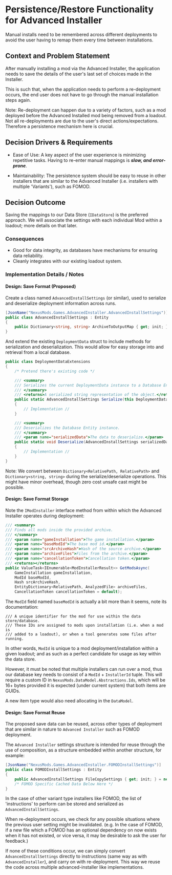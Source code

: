 # Persistence/Restore Functionality for Advanced Installer

Manual installs need to be remembered across different deployments to avoid the user having to remap them every time
between installations.

## Context and Problem Statement

After manually installing a mod via the Advanced Installer, the application needs to save the details of the user's
last set of choices made in the Installer.

This is such that, when the application needs to perform a re-deployment occurs, the end user does not have to go through
the manual installation steps again.

Note: Re-deployment can happen due to a variety of factors, such as a mod deployed before the Advanced Installed mod
being removed from a loadout. Not all re-deployments are due to the user's direct actions/expectations. Therefore a
persistence mechanism here is crucial.

## Decision Drivers & Requirements

- Ease of Use: A key aspect of the user experience is minimizing repetitive tasks.
  Having to re-enter manual mappings is ***slow, and error-prone***.

- Maintainability: The persistence system should be easy to reuse in other installers that are similar to the Advanced
  Installer (i.e. installers with multiple 'Variants'), such as FOMOD.

## Decision Outcome

Saving the mappings to our Data Store (`IDataStore`) is the preferred approach. We will
associate the settings with each individual Mod within a loadout; more details on that later.

### Consequences

- Good for data integrity, as databases have mechanisms for ensuring data reliability.
- Cleanly integrates with our existing loadout system.

### Implementation Details / Notes

#### Design: Save Format (Proposed)

Create a class named `AdvancedInstallSettings` (or similar), used to serialize and deserialize deployment
information across runs.

```csharp
[JsonName("NexusMods.Games.AdvancedInstaller.AdvancedInstallSettings")]
public class AdvancedInstallSettings : Entity
{
    public Dictionary<string, string> ArchiveToOutputMap { get; init; } = new();
}
```

And extend the existing `DeploymentData` struct to include methods for serialization and deserialization.
This would allow for easy storage into and retrieval from a local database.

```csharp
public class DeploymentDataExtensions
{
    /* Pretend there's existing code */

    /// <summary>
    /// Serializes the current DeploymentData instance to a Database Entity.
    /// </summary>
    /// <returns>A serialized string representation of the object.</returns>
    public static AdvancedInstallSettings Serialize(this DeploymentData data)
    {
        // Implementation //
    }

    /// <summary>
    /// Deserializes the Database Entity instance.
    /// </summary>
    /// <param name="serializedData">The data to deserialize.</param>
    public static void Deserialize(AdvancedInstallSettings serializedData)
    {
        // Implementation //
    }
}
```

Note: We convert between `Dictionary<RelativePath, RelativePath>` and `Dictionary<string, string>` during the serialize/deserialize operations.
This might have minor overhead, though zero cost unsafe cast might be possible.

#### Design: Save Format Storage

Note the `IModInstaller` interface method from within which the Advanced Installer operates during deployment:

```csharp
/// <summary>
/// Finds all mods inside the provided archive.
/// </summary>
/// <param name="gameInstallation">The game installation.</param>
/// <param name="baseModId">The base mod id.</param>
/// <param name="srcArchiveHash">Hash of the source archive.</param>
/// <param name="archiveFiles">Files from the archive.</param>
/// <param name="cancellationToken">Cancellation token.</param>
/// <returns></returns>
public ValueTask<IEnumerable<ModInstallerResult>> GetModsAsync(
    GameInstallation gameInstallation,
    ModId baseModId,
    Hash srcArchiveHash,
    EntityDictionary<RelativePath, AnalyzedFile> archiveFiles,
    CancellationToken cancellationToken = default);
```

The `ModId` field named `baseModId` is actually a bit more than it seems, note its documentation:

```
/// A unique identifier for the mod for use within the data store/database.
/// These IDs are assigned to mods upon installation (i.e. when a mod is
/// added to a loadout), or when a tool generates some files after running.
```

In other words, `ModId` is unique to a mod deployment/installation within a given
loadout; and as such as a perfect candidate for usage as key within the data store.

However, it must be noted that multiple installers can run over a mod, thus our database key
needs to consist of a `ModId` + `InstallerId` tuple. This will require a custom ID in `NexusMods.DataModel.Abstractions.Ids`,
which will be 16+ bytes provided it is expected (under current system) that both items are GUIDs.

A new item type would also need allocating in the `DataModel`.

#### Design: Save Format Reuse

The proposed save data can be reused, across other types of deployment that are similar in nature to `Advanced Installer`
such as FOMOD deployment.

The `Advanced Installer` settings structure is intended for reuse through the use of composition, as a structure embedded
within another structure, for example:

```csharp
[JsonName("NexusMods.Games.AdvancedInstaller.FOMODInstallSettings")]
public class FOMODInstallSettings : Entity
{
    public AdvancedInstallSettings FileCopySettings { get; init; } = new();
    /* FOMOD Specific Cached Data Below Here */
}
```

In the case of other variant type installers like FOMOD, the list of 'instructions' to perform can be stored and serialized
as `AdvancedInstallSettings`.

When re-deployment occurs, we check for any possible situations where the previous user setting might be invalidated.
(e.g. In the case of FOMOD, if a new file which a FOMOD has an optional dependency on now exists when it has not existed, or vice versa,
it may be desirable to ask the user for feedback.)

If none of these conditions occur, we can simply convert `AdvancedInstallSettings` directly to instructions
(same way as with `AdvancedInstaller`), and carry on with re-deployment. This way we reuse the code across multiple
advanced-installer like implementations.
